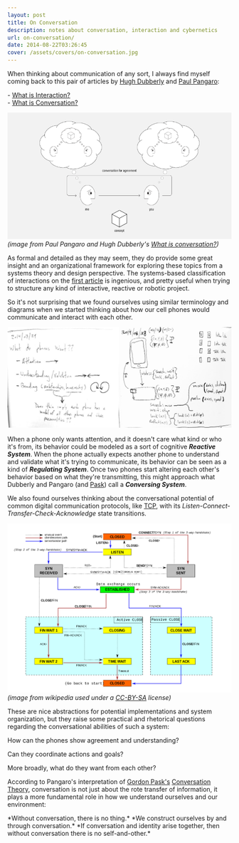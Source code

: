 ```yaml
---
layout: post
title: On Conversation
description: notes about conversation, interaction and cybernetics
url: on-conversation/
date: 2014-08-22T03:26:45
cover: /assets/covers/on-conversation.jpg
---
```

When thinking about communication of any sort, I always find myself coming back to this pair of articles by [Hugh Dubberly](http://www.dubberly.com/author/hugh) and [Paul Pangaro](http://www.pangaro.com/): 

  &#45; [What is Interaction?](http://www.dubberly.com/articles/what-is-interaction.html)  
  &#45; [What is Conversation?](http://www.dubberly.com/articles/what-is-conversation.html)

![](/assets/posts/on-conversation/conversation_agreement_wide.png) *(image from Paul Pangaro and Hugh Dubberly's [What is conversation?](http://www.dubberly.com/wp-content/uploads/2009/05/ddo_article_whatisconversation.pdf))*

As formal and detailed as they may seem, they do provide some great insight and an organizational framework for exploring these topics from a systems theory and design perspective. The systems-based classification of interactions on the [first article](http://www.dubberly.com/articles/what-is-interaction.html) is ingenious, and pretty useful when trying to structure any kind of interactive, reactive or robotic project.

So it's not surprising that we found ourselves using similar terminology and diagrams when we started thinking about how our cell phones would communicate and interact with each other.

![](/assets/posts/on-conversation/convoNotes.jpg)

When a phone only wants attention, and it doesn't care what kind or who it's from, its behavior could be modeled as a sort of cognitive **_Reactive System_**. When the phone actually expects another phone to understand and validate what it's trying to communicate, its behavior can be seen as a kind of **_Regulating System_**. Once two phones start altering each other's behavior based on what they're transmitting, this might approach what Dubberly and Pangaro (and [Pask](http://en.wikipedia.org/wiki/Gordon_Pask)) call a **_Conversing System_**.

We also found ourselves thinking about the conversational potential of common digital communication protocols, like [TCP](http://en.wikipedia.org/wiki/Transmission_Control_Protocol), with its *Listen-Connect-Transfer-Check-Acknowledge* state transitions.
  
![](/assets/posts/on-conversation/TCP_state_diagram_white_bgnd.png) *(image from wikipedia used under a [CC-BY-SA](http://creativecommons.org/licenses/by-sa/3.0/) license)*

These are nice abstractions for potential implementations and system organization, but they raise some practical and rhetorical questions regarding the conversational abilities of such a system:

How can the phones show agreement and understanding?
  
Can they coordinate actions and goals?
  
More broadly, what do they want from each other?

According to Pangaro's interpretation of [Gordon Pask's](http://en.wikipedia.org/wiki/Gordon_Pask) [Conversation Theory](http://www.pangaro.com/published/cyb-and-con.html), conversation is not just about the rote transfer of information, it plays a more fundamental role in how we understand ourselves and our environment:

<div class="align-right">
  *Without conversation, there is no thing.*  
  *We construct ourselves by and through conversation.*  
  *If conversation and identity arise together,  
  then without conversation there is no self-and-other.*  
</div>
